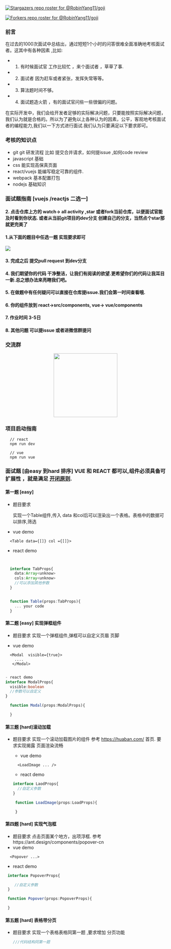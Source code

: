 

[![Stargazers repo roster for @RobinYang11/goji](https://reporoster.com/stars/RobinYang11/goji)](https://github.com/RobinYang11/goji/stargazers)


[![Forkers repo roster for @RobinYang11/goji](https://reporoster.com/forks/RobinYang11/goji)](https://github.com/RobinYang11/goji/network/members)
<!-- ### contributors
<a href="https://github.com/mfts2048">
<img  style="border-radius:10;width:60px" src="https://avatars.githubusercontent.com/u/44958959?s=120&v=4" />
</>
   -->

### 前言

在过去的1000次面试中总结出，通过短短1个小时的问答很难全面准确地考核面试者。这其中有各种因素 ,比如:
- 1. 有时候面试官 工作比较忙 ，来个面试者 ，草草了事.
- 2. 面试者 因为赶车或者紧张，发挥失常等等。
- 3. 算法题时间不够。
- 4. 面试题造火箭 ，有的面试官问些一些很偏的问题。

在实际开发中，我们会给开发者足够的实际解决问题，只要能按照实际解决问题，我们认为就是合格的。所以为了避免以上各种认为的因素，公平，客观地考核面试者的编程能力,我们以一下方式进行面试.我们认为只要满足以下要求即可。
### 考核的知识点
- git  git 研发流程 比如 提交合并请求，如何提issue ,如何code review
- javascript 基础 
- css 能实现高保真页面
- react/vuejs 能编写稳定可靠的组件.
- webpack 基本配置打包
- nodejs 基础知识


### 面试题指南 [vuejs /reactjs 二选一]
#### 2. 点击仓库上方的 watch-> all activity ,star 或者fork当前仓库，以便面试官能及时看到你状态. 或者从当前git项目的dev分支 创建自己的分支，当然点个star那就更完美了

#### 1.从下面的题目中任选一题  实现要求即可

<img src="https://cdn.discordapp.com/attachments/1008571138361790464/1087958032488603698/image.png">

#### 3. 完成之后 提交pull request 到dev分支
#### 4. 我们期望你的代码 干净整洁，让我们有阅读的欲望.更希望你们的代码让我耳目一新.总之想办法来亮瞎我们吧。

#### 5. 在做题中有任何疑问可以直接在仓库提issue.我们会第一时间查看哦.
#### 6. 你的组件放到 react->src/components, vue-> vue/components
####  7. 作业时间 3-5日
####  8. 其他问题 可以提issue 或者进微信群提问


### 交流群

<p align="center">
  <a>
    <img width="200" src="https://cdn.discordapp.com/attachments/544853878651355148/1087726253425045584/mmqrcode1679404327171.png">
  </a>
</p>

### 项目启动指南
```shell
  // react  
  npm run dev

  // vue
  npm run vue
```




### 面试题 [由easy 到hard 排序]  VUE 和 REACT 都可以,组件必须具备可扩展性 ，就是满足 <b> <a href="https://zh.wikipedia.org/wiki/%E5%BC%80%E9%97%AD%E5%8E%9F%E5%88%99"> 开闭原则</a></b>.


#### 第一题 [easy]
- 题目要求

  实现一个Table组件,传入 data 和col后可以渲染出一个表格。表格中的数据可以排序,筛选

- vue demo
```vue
  <Table data={[]} col ={[]}> 
```

- react demo 
```typescript


  interface TabProps{
    data:Array<unknow> 
    cols:Array<unknow> 
    //可以添加其他参数
  }


  function Table(props:TabProps){
    ... your code
  }

```


#### 第二题 [easy] 实现弹框组件
 - 题目要求
  实现一个弹框组件,弹框可以自定义页眉 页脚

  - vue demo
  ```vue
    <Modal  visible={true}>
      ....
     </Modal>
  ```

  ``` typescript

  - react demo
  interface ModalProps{
    visible:boolean
    //参数可以自定义
  }

    function Modal(props:ModalProps){

    }

  ```   
#### 第三题 [hard]滚动加载
- 题目要求
  实现一个滚动加载图片的组件 参考 https://huaban.com/ 首页.
  要求实现揭露 页面渲染流畅
  - vue demo
  ```vue
    <LoadImage ... />
  ```
  
  - react demo
   ``` typescript
   interface LaodProps{
     //自定义参数
   }

    function LoadImage(props:LoadProps){

    }
  ```

####  第四题 [hard] 实现气泡框
- 题目要求
 点击页面某个地方，出项浮框. 参考https://ant.design/components/popover-cn
- vue demo

```vue 
  <Popover ...>
```

- react demo 
 ```typescript
  interface PopoverProps{

     //自定义参数
  }

  function Popover(props:PopoverProps){

  }

 ```

 #### 第五题 [hard] 表格带分页

- 题目要求
  实现一个表格表格同第一题 ,要求增加 分页功能
  ```typescript 
  ///代码结构同第一题
  ``` 
 












  
